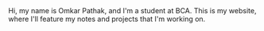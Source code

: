 ##
Hi, my name is Omkar Pathak, and I'm a student at BCA.
This is my website, where I'll feature my notes and projects that I'm working on.
